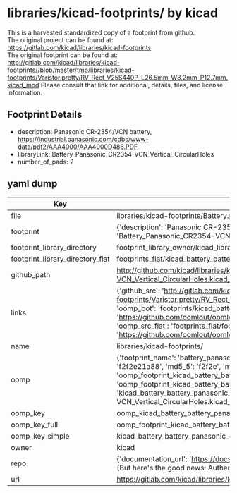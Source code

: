 # libraries/kicad-footprints/ by kicad  
This is a harvested standardized copy of a footprint from github.  
The original project can be found at:  
https://gitlab.com/kicad/libraries/kicad-footprints  
The original footprint can be found at:
http://gitlab.com/kicad/libraries/kicad-footprints//blob/master/tmp/libraries/kicad-footprints/Varistor.pretty/RV_Rect_V25S440P_L26.5mm_W8.2mm_P12.7mm.kicad_mod
Please consult that link for additional, details, files, and license information.  
## Footprint Details
* description: Panasonic CR-2354/VCN battery, https://industrial.panasonic.com/cdbs/www-data/pdf2/AAA4000/AAA4000D486.PDF  
* libraryLink: Battery_Panasonic_CR2354-VCN_Vertical_CircularHoles  
* number_of_pads: 2  
## yaml dump  
| Key | Value |  
| --- | --- |  
| file | libraries/kicad-footprints/Battery.pretty/Battery_Panasonic_CR2354-VCN_Vertical_CircularHoles.kicad_mod |  
| footprint | {'description': 'Panasonic CR-2354/VCN battery, https://industrial.panasonic.com/cdbs/www-data/pdf2/AAA4000/AAA4000D486.PDF', 'libraryLink': 'Battery_Panasonic_CR2354-VCN_Vertical_CircularHoles', 'number_of_pads': 2} |  
| footprint_library_directory | footprint_library_owner/kicad_libraries/kicad-footprints/ |  
| footprint_library_directory_flat | footprints_flat/kicad_battery_battery_panasonic_cr2354_vcn_vertical_circularholes/working |  
| github_path | http://github.com/kicad/libraries/kicad-footprints//blob/master/tmp/libraries/kicad-footprints/Battery.pretty/Battery_Panasonic_CR2354-VCN_Vertical_CircularHoles.kicad_mod |  
| links | {'github_src': 'http://gitlab.com/kicad/libraries/kicad-footprints//blob/master/tmp/libraries/kicad-footprints/Varistor.pretty/RV_Rect_V25S440P_L26.5mm_W8.2mm_P12.7mm.kicad_mod', 'github_src_repo': 'https://gitlab.com/kicad/libraries/kicad-footprints', 'oomp_bot': 'footprints/kicad_battery_battery_panasonic_cr2354_vcn_vertical_circularholes/working', 'oomp_bot_github': 'https://github.com/oomlout/oomlout_oomp_footprint_bot/tree/main/footprints/kicad_battery_battery_panasonic_cr2354_vcn_vertical_circularholes/working', 'oomp_src_flat': 'footprints_flat/footprints_flat/kicad_battery_battery_panasonic_cr2354_vcn_vertical_circularholes/working', 'oomp_src_flat_github': 'https://github.com/oomlout/oomlout_oomp_footprint_src/tree/main/footprints_flat/kicad_battery_battery_panasonic_cr2354_vcn_vertical_circularholes/working'} |  
| name | libraries/kicad-footprints/ |  
| oomp | {'footprint_name': 'battery_panasonic_cr2354_vcn_vertical_circularholes', 'library_name': 'battery', 'md5': 'f2f2e21a88a321359b1a1a513bb70cb5', 'md5_10': 'f2f2e21a88', 'md5_5': 'f2f2e', 'md5_6': 'f2f2e2', 'oomp_key': 'oomp_kicad_battery_battery_panasonic_cr2354_vcn_vertical_circularholes', 'oomp_key_extra': 'oomp_footprint_kicad_battery_battery_panasonic_cr2354_vcn_vertical_circularholes', 'oomp_key_full': 'oomp_footprint_kicad_battery_battery_panasonic_cr2354_vcn_vertical_circularholes_f2f2e2', 'oomp_key_simple': 'kicad_battery_battery_panasonic_cr2354_vcn_vertical_circularholes', 'original_filename': 'libraries/kicad-footprints/Battery.pretty/Battery_Panasonic_CR2354-VCN_Vertical_CircularHoles.kicad_mod', 'owner_name': 'kicad'} |  
| oomp_key | oomp_kicad_battery_battery_panasonic_cr2354_vcn_vertical_circularholes |  
| oomp_key_full | oomp_footprint_kicad_battery_battery_panasonic_cr2354_vcn_vertical_circularholes |  
| oomp_key_simple | kicad_battery_battery_panasonic_cr2354_vcn_vertical_circularholes |  
| owner | kicad |  
| repo | {'documentation_url': 'https://docs.github.com/rest/overview/resources-in-the-rest-api#rate-limiting', 'message': "API rate limit exceeded for 84.66.173.59. (But here's the good news: Authenticated requests get a higher rate limit. Check out the documentation for more details.)"} |  
| url | https://gitlab.com/kicad/libraries/kicad-footprints |  

